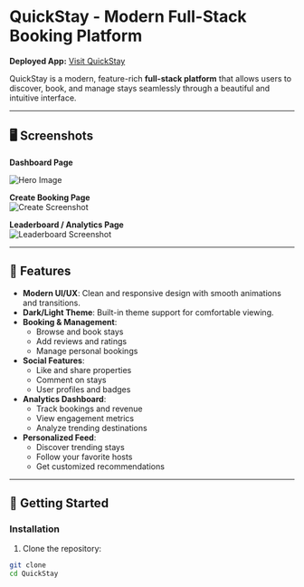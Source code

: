 # QuickStay - Modern Full-Stack Booking Platform

**Deployed App:** [Visit QuickStay](https://quickstay-theta-two.vercel.app/)

QuickStay is a modern, feature-rich **full-stack platform** that allows users to discover, book, and manage stays seamlessly through a beautiful and intuitive interface.

---

## 🖥️ Screenshots

**Dashboard Page**  

![Hero Image](assets/hero-image.png)


**Create Booking Page**  
![Create Screenshot](Screenshots/create.png)

**Leaderboard / Analytics Page**  
![Leaderboard Screenshot](Screenshots/leaderboard.png)

---

## 🌟 Features

- **Modern UI/UX**: Clean and responsive design with smooth animations and transitions.  
- **Dark/Light Theme**: Built-in theme support for comfortable viewing.  
- **Booking & Management**:
  - Browse and book stays  
  - Add reviews and ratings  
  - Manage personal bookings  
- **Social Features**:
  - Like and share properties  
  - Comment on stays  
  - User profiles and badges  
- **Analytics Dashboard**:
  - Track bookings and revenue  
  - View engagement metrics  
  - Analyze trending destinations  
- **Personalized Feed**:
  - Discover trending stays  
  - Follow your favorite hosts  
  - Get customized recommendations  

---

## 🚀 Getting Started

### Installation

1. Clone the repository:
```bash
git clone 
cd QuickStay

